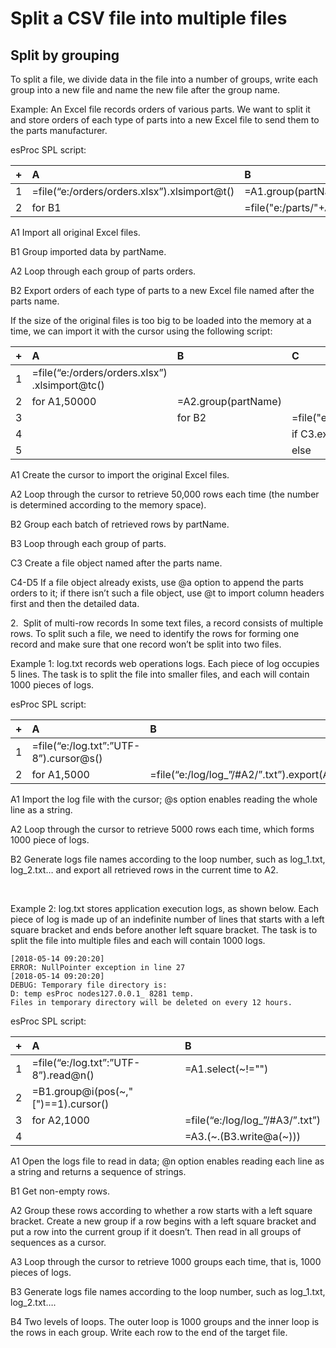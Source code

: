 # Split a CSV file into multiple files

## Split by grouping

To split a file, we divide data in the file into a number of groups, write each group into a new file and name the new file after the group name.

Example: An Excel file records orders of various parts. We want to split it and store orders of each type of parts into a new Excel file to send them to the parts manufacturer.

esProc SPL script:

|+|A|B|
|:-|:-|:-|
|1|=file(“e:/orders/orders.xlsx”).xlsimport@t()|=A1.group(partName)|
|2|for B1|=file("e:/parts/"+A2(1).partName+”.xlsx”).xlsexport@t(A2)|

A1 Import all original Excel files.

B1 Group imported data by partName.

A2 Loop through each group of parts orders.

B2 Export orders of each type of parts to a new Excel file named after the parts name.


If the size of the original files is too big to be loaded into the memory at a time, we can import it with the cursor using the following script:

|+|A|B|C|D|
|:-|:-|:-|:-|:-|
|1|=file(“e:/orders/orders.xlsx”)<br>.xlsimport@tc()|　|　|　|
|2|for A1,50000|=A2.group(partName)|　|　|
|3|　|for B2|=file("e:/parts/"+B3(1).partName+”.xlsx”)|　|
|4|　|　|if C3.exists()|=C3.xlsexport@a(B3)|
|5|　|　|else|=C3.xlsexport@t(B3)|


A1 Create the cursor to import the original Excel files.

A2 Loop through the cursor to retrieve 50,000 rows each time (the number is determined according to the memory space).

B2 Group each batch of retrieved rows by partName.

B3 Loop through each group of parts.

C3 Create a file object named after the parts name.

C4-D5 If a file object already exists, use @a option to append the parts orders to it; if there isn’t such a file object, use @t to import column headers first and then the detailed data.

2.  Split of multi-row records
In some text files, a record consists of multiple rows. To split such a file, we need to identify the rows for forming one record and make sure that one record won’t be split into two files.

Example 1: log.txt records web operations logs. Each piece of log occupies 5 lines. The task is to split the file into smaller files, and each will contain 1000 pieces of logs.

esProc SPL script:

|+|A|B|
|:-|:-|:-|
|1|=file(“e:/log.txt”:”UTF-8”).cursor@s()|　|
|2|for A1,5000|=file(“e:/log/log_”/#A2/”.txt”).export(A2)|

A1 Import the log file with the cursor; @s option enables reading the whole line as a string.

A2 Loop through the cursor to retrieve 5000 rows each time, which forms 1000 piece of logs.

B2 Generate logs file names according to the loop number, such as log_1.txt, log_2.txt… and export all retrieved rows in the current time to A2.

 

Example 2: log.txt stores application execution logs, as shown below. Each piece of log is made up of an indefinite number of lines that starts with a left square bracket and ends before another left square bracket. The task is to split the file into multiple files and each will contain 1000 logs.

```
[2018-05-14 09:20:20]
ERROR: NullPointer exception in line 27
[2018-05-14 09:20:20]
DEBUG: Temporary file directory is:
D: temp esProc nodes127.0.0.1_ 8281 temp.
Files in temporary directory will be deleted on every 12 hours.
```
esProc SPL script:

|+|A|B|
|:-|:-|:-|
|1|=file(“e:/log.txt”:”UTF-8”).read@n()|=A1.select(\~!="")|
|2|=B1.group@i(pos(\~,"\[")==1).cursor()|　|
|3|for A2,1000|=file(“e:/log/log_”/#A3/”.txt”)|
|4|　|=A3.(\~.(B3.write@a(\~)))|

A1 Open the logs file to read in data; @n option enables reading each line as a string and returns a sequence of strings.

B1 Get non-empty rows.

A2 Group these rows according to whether a row starts with a left square bracket. Create a new group if a row begins with a left square bracket and put a row into the current group if it doesn’t. Then read in all groups of sequences as a cursor.

A3 Loop through the cursor to retrieve 1000 groups each time, that is, 1000 pieces of logs.

B3 Generate logs file names according to the loop number, such as log_1.txt, log_2.txt….

B4 Two levels of loops. The outer loop is 1000 groups and the inner loop is the rows in each group. Write each row to the end of the target file.





